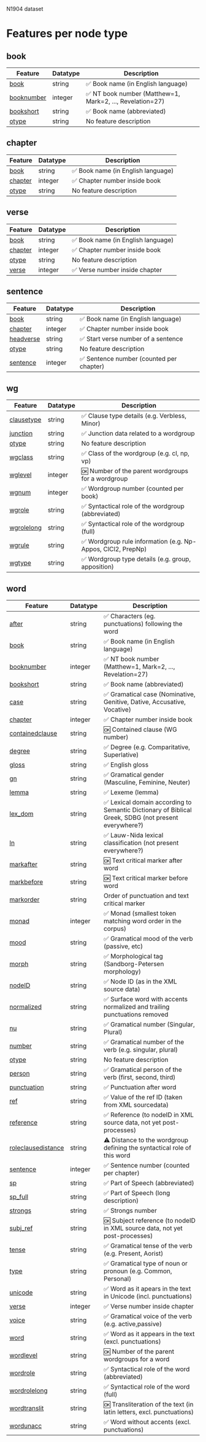 <p>N1904 dataset</p>

<h1>Features per node type</h1>

<h2>book</h2>

<table>
<thead>
<tr>
  <th>Feature</th>
  <th>Datatype</th>
  <th>Description</th>
</tr>
</thead>
<tbody>
<tr>
  <td><A HREF="book.md#readme">book</A></td>
  <td>string</td>
  <td>✅ Book name (in English language)</td>
</tr>
<tr>
  <td><A HREF="booknumber.md#readme">booknumber</A></td>
  <td>integer</td>
  <td>✅ NT book number (Matthew=1, Mark=2, ..., Revelation=27)</td>
</tr>
<tr>
  <td><A HREF="bookshort.md#readme">bookshort</A></td>
  <td>string</td>
  <td>✅ Book name (abbreviated)</td>
</tr>
<tr>
  <td><A HREF="otype.md#readme">otype</A></td>
  <td>string</td>
  <td>No feature description</td>
</tr>
</tbody>
</table>

<h2>chapter</h2>

<table>
<thead>
<tr>
  <th>Feature</th>
  <th>Datatype</th>
  <th>Description</th>
</tr>
</thead>
<tbody>
<tr>
  <td><A HREF="book.md#readme">book</A></td>
  <td>string</td>
  <td>✅ Book name (in English language)</td>
</tr>
<tr>
  <td><A HREF="chapter.md#readme">chapter</A></td>
  <td>integer</td>
  <td>✅ Chapter number inside book</td>
</tr>
<tr>
  <td><A HREF="otype.md#readme">otype</A></td>
  <td>string</td>
  <td>No feature description</td>
</tr>
</tbody>
</table>

<h2>verse</h2>

<table>
<thead>
<tr>
  <th>Feature</th>
  <th>Datatype</th>
  <th>Description</th>
</tr>
</thead>
<tbody>
<tr>
  <td><A HREF="book.md#readme">book</A></td>
  <td>string</td>
  <td>✅ Book name (in English language)</td>
</tr>
<tr>
  <td><A HREF="chapter.md#readme">chapter</A></td>
  <td>integer</td>
  <td>✅ Chapter number inside book</td>
</tr>
<tr>
  <td><A HREF="otype.md#readme">otype</A></td>
  <td>string</td>
  <td>No feature description</td>
</tr>
<tr>
  <td><A HREF="verse.md#readme">verse</A></td>
  <td>integer</td>
  <td>✅ Verse number inside chapter</td>
</tr>
</tbody>
</table>

<h2>sentence</h2>

<table>
<thead>
<tr>
  <th>Feature</th>
  <th>Datatype</th>
  <th>Description</th>
</tr>
</thead>
<tbody>
<tr>
  <td><A HREF="book.md#readme">book</A></td>
  <td>string</td>
  <td>✅ Book name (in English language)</td>
</tr>
<tr>
  <td><A HREF="chapter.md#readme">chapter</A></td>
  <td>integer</td>
  <td>✅ Chapter number inside book</td>
</tr>
<tr>
  <td><A HREF="headverse.md#readme">headverse</A></td>
  <td>string</td>
  <td>✅ Start verse number of a sentence</td>
</tr>
<tr>
  <td><A HREF="otype.md#readme">otype</A></td>
  <td>string</td>
  <td>No feature description</td>
</tr>
<tr>
  <td><A HREF="sentence.md#readme">sentence</A></td>
  <td>integer</td>
  <td>✅ Sentence number (counted per chapter)</td>
</tr>
</tbody>
</table>

<h2>wg</h2>

<table>
<thead>
<tr>
  <th>Feature</th>
  <th>Datatype</th>
  <th>Description</th>
</tr>
</thead>
<tbody>
<tr>
  <td><A HREF="clausetype.md#readme">clausetype</A></td>
  <td>string</td>
  <td>✅ Clause type details (e.g. Verbless, Minor)</td>
</tr>
<tr>
  <td><A HREF="junction.md#readme">junction</A></td>
  <td>string</td>
  <td>✅ Junction data related to a wordgroup</td>
</tr>
<tr>
  <td><A HREF="otype.md#readme">otype</A></td>
  <td>string</td>
  <td>No feature description</td>
</tr>
<tr>
  <td><A HREF="wgclass.md#readme">wgclass</A></td>
  <td>string</td>
  <td>✅ Class of the wordgroup (e.g. cl, np, vp)</td>
</tr>
<tr>
  <td><A HREF="wglevel.md#readme">wglevel</A></td>
  <td>integer</td>
  <td>🆗 Number of the parent wordgroups for a wordgroup</td>
</tr>
<tr>
  <td><A HREF="wgnum.md#readme">wgnum</A></td>
  <td>integer</td>
  <td>✅ Wordgroup number (counted per book)</td>
</tr>
<tr>
  <td><A HREF="wgrole.md#readme">wgrole</A></td>
  <td>string</td>
  <td>✅ Syntactical role of the wordgroup (abbreviated)</td>
</tr>
<tr>
  <td><A HREF="wgrolelong.md#readme">wgrolelong</A></td>
  <td>string</td>
  <td>✅ Syntactical role of the wordgroup (full)</td>
</tr>
<tr>
  <td><A HREF="wgrule.md#readme">wgrule</A></td>
  <td>string</td>
  <td>✅ Wordgroup rule information (e.g. Np-Appos, ClCl2, PrepNp)</td>
</tr>
<tr>
  <td><A HREF="wgtype.md#readme">wgtype</A></td>
  <td>string</td>
  <td>✅ Wordgroup type details (e.g. group, apposition)</td>
</tr>
</tbody>
</table>

<h2>word</h2>

<table>
<thead>
<tr>
  <th>Feature</th>
  <th>Datatype</th>
  <th>Description</th>
</tr>
</thead>
<tbody>
<tr>
  <td><A HREF="after.md#readme">after</A></td>
  <td>string</td>
  <td>✅ Characters (eg. punctuations) following the word</td>
</tr>
<tr>
  <td><A HREF="book.md#readme">book</A></td>
  <td>string</td>
  <td>✅ Book name (in English language)</td>
</tr>
<tr>
  <td><A HREF="booknumber.md#readme">booknumber</A></td>
  <td>integer</td>
  <td>✅ NT book number (Matthew=1, Mark=2, ..., Revelation=27)</td>
</tr>
<tr>
  <td><A HREF="bookshort.md#readme">bookshort</A></td>
  <td>string</td>
  <td>✅ Book name (abbreviated)</td>
</tr>
<tr>
  <td><A HREF="case.md#readme">case</A></td>
  <td>string</td>
  <td>✅ Gramatical case (Nominative, Genitive, Dative, Accusative, Vocative)</td>
</tr>
<tr>
  <td><A HREF="chapter.md#readme">chapter</A></td>
  <td>integer</td>
  <td>✅ Chapter number inside book</td>
</tr>
<tr>
  <td><A HREF="containedclause.md#readme">containedclause</A></td>
  <td>string</td>
  <td>🆗 Contained clause (WG number)</td>
</tr>
<tr>
  <td><A HREF="degree.md#readme">degree</A></td>
  <td>string</td>
  <td>✅ Degree (e.g. Comparitative, Superlative)</td>
</tr>
<tr>
  <td><A HREF="gloss.md#readme">gloss</A></td>
  <td>string</td>
  <td>✅ English gloss</td>
</tr>
<tr>
  <td><A HREF="gn.md#readme">gn</A></td>
  <td>string</td>
  <td>✅ Gramatical gender (Masculine, Feminine, Neuter)</td>
</tr>
<tr>
  <td><A HREF="lemma.md#readme">lemma</A></td>
  <td>string</td>
  <td>✅ Lexeme (lemma)</td>
</tr>
<tr>
  <td><A HREF="lex_dom.md#readme">lex_dom</A></td>
  <td>string</td>
  <td>✅ Lexical domain according to Semantic Dictionary of Biblical Greek, SDBG (not present everywhere?)</td>
</tr>
<tr>
  <td><A HREF="ln.md#readme">ln</A></td>
  <td>string</td>
  <td>✅ Lauw-Nida lexical classification (not present everywhere?)</td>
</tr>
<tr>
  <td><A HREF="markafter.md#readme">markafter</A></td>
  <td>string</td>
  <td>🆗 Text critical marker after word</td>
</tr>
<tr>
  <td><A HREF="markbefore.md#readme">markbefore</A></td>
  <td>string</td>
  <td>🆗 Text critical marker before word</td>
</tr>
<tr>
  <td><A HREF="markorder.md#readme">markorder</A></td>
  <td>string</td>
  <td>Order of punctuation and text critical marker</td>
</tr>
<tr>
  <td><A HREF="monad.md#readme">monad</A></td>
  <td>integer</td>
  <td>✅ Monad (smallest token matching word order in the corpus)</td>
</tr>
<tr>
  <td><A HREF="mood.md#readme">mood</A></td>
  <td>string</td>
  <td>✅ Gramatical mood of the verb (passive, etc)</td>
</tr>
<tr>
  <td><A HREF="morph.md#readme">morph</A></td>
  <td>string</td>
  <td>✅ Morphological tag (Sandborg-Petersen morphology)</td>
</tr>
<tr>
  <td><A HREF="nodeID.md#readme">nodeID</A></td>
  <td>string</td>
  <td>✅ Node ID (as in the XML source data)</td>
</tr>
<tr>
  <td><A HREF="normalized.md#readme">normalized</A></td>
  <td>string</td>
  <td>✅ Surface word with accents normalized and trailing punctuations removed</td>
</tr>
<tr>
  <td><A HREF="nu.md#readme">nu</A></td>
  <td>string</td>
  <td>✅ Gramatical number (Singular, Plural)</td>
</tr>
<tr>
  <td><A HREF="number.md#readme">number</A></td>
  <td>string</td>
  <td>✅ Gramatical number of the verb (e.g. singular, plural)</td>
</tr>
<tr>
  <td><A HREF="otype.md#readme">otype</A></td>
  <td>string</td>
  <td>No feature description</td>
</tr>
<tr>
  <td><A HREF="person.md#readme">person</A></td>
  <td>string</td>
  <td>✅ Gramatical person of the verb (first, second, third)</td>
</tr>
<tr>
  <td><A HREF="punctuation.md#readme">punctuation</A></td>
  <td>string</td>
  <td>✅ Punctuation after word</td>
</tr>
<tr>
  <td><A HREF="ref.md#readme">ref</A></td>
  <td>string</td>
  <td>✅ Value of the ref ID (taken from XML sourcedata)</td>
</tr>
<tr>
  <td><A HREF="reference.md#readme">reference</A></td>
  <td>string</td>
  <td>✅ Reference (to nodeID in XML source data, not yet post-processes)</td>
</tr>
<tr>
  <td><A HREF="roleclausedistance.md#readme">roleclausedistance</A></td>
  <td>string</td>
  <td>⚠️ Distance to the wordgroup defining the syntactical role of this word</td>
</tr>
<tr>
  <td><A HREF="sentence.md#readme">sentence</A></td>
  <td>integer</td>
  <td>✅ Sentence number (counted per chapter)</td>
</tr>
<tr>
  <td><A HREF="sp.md#readme">sp</A></td>
  <td>string</td>
  <td>✅ Part of Speech (abbreviated)</td>
</tr>
<tr>
  <td><A HREF="sp_full.md#readme">sp_full</A></td>
  <td>string</td>
  <td>✅ Part of Speech (long description)</td>
</tr>
<tr>
  <td><A HREF="strongs.md#readme">strongs</A></td>
  <td>string</td>
  <td>✅ Strongs number</td>
</tr>
<tr>
  <td><A HREF="subj_ref.md#readme">subj_ref</A></td>
  <td>string</td>
  <td>🆗 Subject reference (to nodeID in XML source data, not yet post-processes)</td>
</tr>
<tr>
  <td><A HREF="tense.md#readme">tense</A></td>
  <td>string</td>
  <td>✅ Gramatical tense of the verb (e.g. Present, Aorist)</td>
</tr>
<tr>
  <td><A HREF="type.md#readme">type</A></td>
  <td>string</td>
  <td>✅ Gramatical type  of noun or pronoun (e.g. Common, Personal)</td>
</tr>
<tr>
  <td><A HREF="unicode.md#readme">unicode</A></td>
  <td>string</td>
  <td>✅ Word as it apears in the text in Unicode (incl. punctuations)</td>
</tr>
<tr>
  <td><A HREF="verse.md#readme">verse</A></td>
  <td>integer</td>
  <td>✅ Verse number inside chapter</td>
</tr>
<tr>
  <td><A HREF="voice.md#readme">voice</A></td>
  <td>string</td>
  <td>✅ Gramatical voice of the verb (e.g. active,passive)</td>
</tr>
<tr>
  <td><A HREF="word.md#readme">word</A></td>
  <td>string</td>
  <td>✅ Word as it appears in the text (excl. punctuations)</td>
</tr>
<tr>
  <td><A HREF="wordlevel.md#readme">wordlevel</A></td>
  <td>string</td>
  <td>🆗 Number of the parent wordgroups for a word</td>
</tr>
<tr>
  <td><A HREF="wordrole.md#readme">wordrole</A></td>
  <td>string</td>
  <td>✅ Syntactical role of the word (abbreviated)</td>
</tr>
<tr>
  <td><A HREF="wordrolelong.md#readme">wordrolelong</A></td>
  <td>string</td>
  <td>✅ Syntactical role of the word (full)</td>
</tr>
<tr>
  <td><A HREF="wordtranslit.md#readme">wordtranslit</A></td>
  <td>string</td>
  <td>🆗 Transliteration of the text (in latin letters, excl. punctuations)</td>
</tr>
<tr>
  <td><A HREF="wordunacc.md#readme">wordunacc</A></td>
  <td>string</td>
  <td>✅ Word without accents (excl. punctuations)</td>
</tr>
</tbody>
</table>
